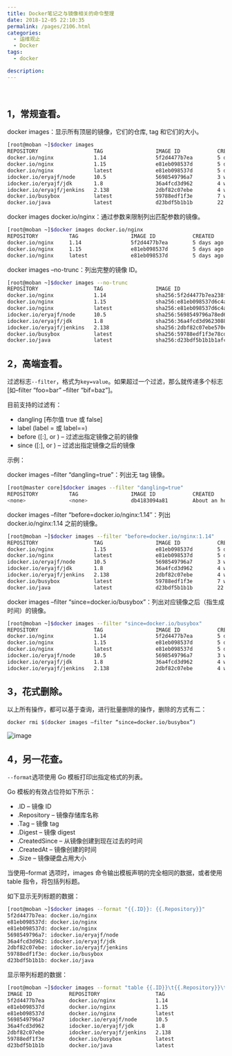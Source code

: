 ```yaml
---
title: Docker笔记之与镜像相关的命令整理
date: 2018-12-05 22:10:35
permalink: /pages/2106.html
categories:
  - 运维观止
  - Docker
tags:
  - docker

description:
---
```


<br><ArticleTopAd></ArticleTopAd>


## 1，常规查看。



docker images：显示所有顶层的镜像，它们的仓库, tag 和它们的大小。



```sh
[root@moban ~]$docker images
REPOSITORY                  TAG                 IMAGE ID            CREATED             SIZE
docker.io/nginx             1.14                5f2d4477b7ea        5 days ago          109 MB
docker.io/nginx             1.15                e81eb098537d        5 days ago          109 MB
docker.io/nginx             latest              e81eb098537d        5 days ago          109 MB
idocker.io/eryajf/node      10.5                5698549796a7        3 weeks ago         618 MB
idocker.io/eryajf/jdk       1.8                 36a4fcd3d962        4 weeks ago         896 MB
idocker.io/eryajf/jenkins   2.138               2dbf82c07ebe        4 weeks ago         990 MB
docker.io/busybox           latest              59788edf1f3e        7 weeks ago         1.15 MB
docker.io/java              latest              d23bdf5b1b1b        22 months ago       643 MB
```



docker images docker.io/nginx：通过参数来限制列出匹配参数的镜像。



```sh
[root@moban ~]$docker images docker.io/nginx
REPOSITORY          TAG                 IMAGE ID            CREATED             SIZE
docker.io/nginx     1.14                5f2d4477b7ea        5 days ago          109 MB
docker.io/nginx     1.15                e81eb098537d        5 days ago          109 MB
docker.io/nginx     latest              e81eb098537d        5 days ago          109 MB
```



docker images –no-trunc：列出完整的镜像 ID。



```sh
[root@moban ~]$docker images --no-trunc
REPOSITORY                  TAG                 IMAGE ID                                                                  CREATED             SIZE
docker.io/nginx             1.14                sha256:5f2d4477b7ea238f6ffb483962f4d124876277879a8aa948ae554d4268a41b04   5 days ago          109 MB
docker.io/nginx             1.15                sha256:e81eb098537d6c4a75438eacc6a2ed94af74ca168076f719f3a0558bd24d646a   5 days ago          109 MB
docker.io/nginx             latest              sha256:e81eb098537d6c4a75438eacc6a2ed94af74ca168076f719f3a0558bd24d646a   5 days ago          109 MB
idocker.io/eryajf/node      10.5                sha256:5698549796a78ed6e8827bbe0a9a403bac00bb3c89df4cde6db3740e9481b8df   3 weeks ago         618 MB
idocker.io/eryajf/jdk       1.8                 sha256:36a4fcd3d9623088f91fd860486c038b9159cb542bad43fe2910e8023db4b5f9   4 weeks ago         896 MB
idocker.io/eryajf/jenkins   2.138               sha256:2dbf82c07ebe570efdee9ef5da3cb08f297a9f792200367d7f01299255621f28   4 weeks ago         990 MB
docker.io/busybox           latest              sha256:59788edf1f3e78cd0ebe6ce1446e9d10788225db3dedcfd1a59f764bad2b2690   7 weeks ago         1.15 MB
docker.io/java              latest              sha256:d23bdf5b1b1b1afce5f1d0fd33e7ed8afbc084b594b9ccf742a5b27080
```



## 2，高端查看。



过滤标志`--filter`，格式为`key=value`。如果超过一个过滤，那么就传递多个标志 [如–filter “foo=bar” –filter “bif=baz”]。



目前支持的过滤有：



- dangling [布尔值 true 或 false]
- label (label = 或 label==)
- before ([:], or ) – 过滤出指定镜像之前的镜像
- since ([:], or ) – 过滤出指定镜像之后的镜像



示例：



docker images –filter “dangling=true”：列出无 tag 镜像。



```sh
[root@master core]$docker images --filter "dangling=true"
REPOSITORY          TAG                 IMAGE ID            CREATED             SIZE
<none>              <none>              db4183094a81        About an hour ago   979MB
```



docker images –filter “before=docker.io/nginx:1.14″：列出 docker.io/nginx:1.14 之前的镜像。



```sh
[root@moban ~]$docker images --filter "before=docker.io/nginx:1.14"
REPOSITORY                  TAG                 IMAGE ID            CREATED             SIZE
docker.io/nginx             1.15                e81eb098537d        5 days ago          109 MB
docker.io/nginx             latest              e81eb098537d        5 days ago          109 MB
idocker.io/eryajf/node      10.5                5698549796a7        3 weeks ago         618 MB
idocker.io/eryajf/jdk       1.8                 36a4fcd3d962        4 weeks ago         896 MB
idocker.io/eryajf/jenkins   2.138               2dbf82c07ebe        4 weeks ago         990 MB
docker.io/busybox           latest              59788edf1f3e        7 weeks ago         1.15 MB
docker.io/java              latest              d23bdf5b1b1b        22 months ago       643 MB
```



docker images –filter “since=docker.io/busybox”：列出对应镜像之后（指生成时间）的镜像。



```sh
[root@moban ~]$docker images --filter "since=docker.io/busybox"
REPOSITORY                  TAG                 IMAGE ID            CREATED             SIZE
docker.io/nginx             1.14                5f2d4477b7ea        5 days ago          109 MB
docker.io/nginx             1.15                e81eb098537d        5 days ago          109 MB
docker.io/nginx             latest              e81eb098537d        5 days ago          109 MB
idocker.io/eryajf/node      10.5                5698549796a7        3 weeks ago         618 MB
idocker.io/eryajf/jdk       1.8                 36a4fcd3d962        4 weeks ago         896 MB
idocker.io/eryajf/jenkins   2.138               2dbf82c07ebe        4 weeks ago         990 MB
```



## 3，花式删除。



以上所有操作，都可以基于查询，进行批量删除的操作，删除的方式有二：



```sh
docker rmi $(docker images –filter “since=docker.io/busybox”)
```





![image](http://t.eryajf.net/imgs/2021/09/47bf4a9606cc8d0d.jpg)





## 4，另一花查。



`--format`选项使用 Go 模板打印出指定格式的列表。



Go 模板的有效占位符如下所示：



- .ID – 镜像 ID
- .Repository – 镜像存储库名称
- .Tag – 镜像 tag
- .Digest – 镜像 digest
- .CreatedSince – 从镜像创建到现在过去的时间
- .CreatedAt – 镜像创建的时间
- .Size – 镜像硬盘占用大小



当使用–format 选项时，images 命令输出模板声明的完全相同的数据，或者使用 table 指令，将包括列标题。



如下显示无列标题的数据：



```sh
[root@moban ~]$docker images --format "{{.ID}}: {{.Repository}}"
5f2d4477b7ea: docker.io/nginx
e81eb098537d: docker.io/nginx
e81eb098537d: docker.io/nginx
5698549796a7: idocker.io/eryajf/node
36a4fcd3d962: idocker.io/eryajf/jdk
2dbf82c07ebe: idocker.io/eryajf/jenkins
59788edf1f3e: docker.io/busybox
d23bdf5b1b1b: docker.io/java
```



显示带列标题的数据：



```sh
[root@moban ~]$docker images --format "table {{.ID}}\t{{.Repository}}\t{{.Tag}}"
IMAGE ID            REPOSITORY                  TAG
5f2d4477b7ea        docker.io/nginx             1.14
e81eb098537d        docker.io/nginx             1.15
e81eb098537d        docker.io/nginx             latest
5698549796a7        idocker.io/eryajf/node      10.5
36a4fcd3d962        idocker.io/eryajf/jdk       1.8
2dbf82c07ebe        idocker.io/eryajf/jenkins   2.138
59788edf1f3e        docker.io/busybox           latest
d23bdf5b1b1b        docker.io/java              latest
```


<br><ArticleTopAd></ArticleTopAd>
